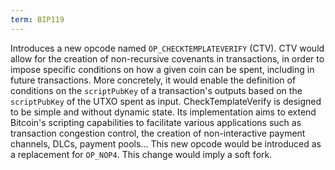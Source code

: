 ```yaml
---
term: BIP119
---
```


Introduces a new opcode named `OP_CHECKTEMPLATEVERIFY` (CTV). CTV would allow for the creation of non-recursive covenants in transactions, in order to impose specific conditions on how a given coin can be spent, including in future transactions. More concretely, it would enable the definition of conditions on the `scriptPubKey` of a transaction's outputs based on the `scriptPubKey` of the UTXO spent as input. CheckTemplateVerify is designed to be simple and without dynamic state. Its implementation aims to extend Bitcoin's scripting capabilities to facilitate various applications such as transaction congestion control, the creation of non-interactive payment channels, DLCs, payment pools... This new opcode would be introduced as a replacement for `OP_NOP4`. This change would imply a soft fork.

